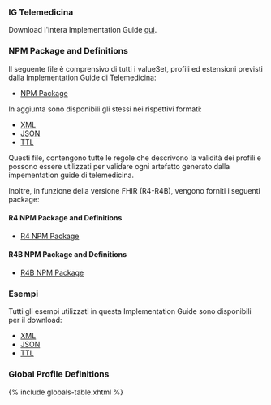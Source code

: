 ### IG Telemedicina

Download l'intera Implementation Guide [qui](full-ig.zip).

### NPM Package and Definitions

Il seguente file è comprensivo di tutti i valueSet, profili ed estensioni previsti dalla Implementation Guide di Telemedicina: 

- [NPM Package](package.tgz)

In aggiunta sono disponibili gli stessi nei rispettivi formati:

- [XML](definitions.xml.zip)
- [JSON](definitions.json.zip)
- [TTL](definitions.ttl.zip)

Questi file, contengono tutte le regole che descrivono la validità dei profili e possono essere utilizzati per validare ogni artefatto generato  dalla impementation guide di telemedicina.

Inoltre, in funzione della versione FHIR (R4-R4B), vengono forniti i seguenti package:

#### R4 NPM Package and Definitions

- [R4 NPM Package](package.r4.tgz)

#### R4B NPM Package and Definitions

- [R4B NPM Package](package.r4b.tgz)

### Esempi

Tutti gli esempi utilizzati in questa Implementation Guide sono disponibili per il download:

- [XML](examples.xml.zip)
- [JSON](examples.json.zip)
- [TTL](examples.ttl.zip)

### Global Profile Definitions
{% include globals-table.xhtml %}